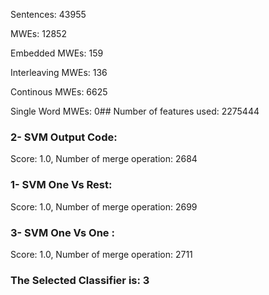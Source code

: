 Sentences: 43955

MWEs: 12852

Embedded MWEs: 159

Interleaving MWEs: 136

Continous MWEs: 6625

Single Word MWEs: 0## Number of features used: 2275444

### 2- SVM Output Code: 
Score: 1.0, Number of merge operation: 2684
### 1- SVM One Vs Rest: 
Score: 1.0, Number of merge operation: 2699
### 3- SVM One Vs One : 
Score: 1.0, Number of merge operation: 2711
### The Selected Classifier is: 3
